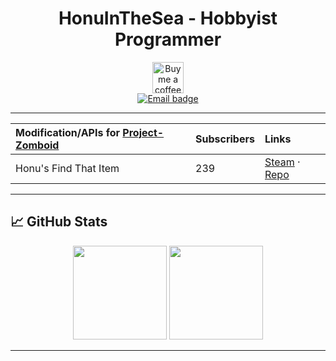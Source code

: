 <h1 align="center">HonuInTheSea - Hobbyist Programmer</h1>

<p align="center">
  <a href="https://ko-fi.com/honuinthesea" target="_blank">
    <img src="https://storage.ko-fi.com/cdn/brandasset/v2/support_me_on_kofi_dark.png" alt="Buy me a coffee" height="50" />
  </a>
  <br />
  <a href="mailto:HonuInTheSea@outlook.com">
    <img src="https://img.shields.io/badge/Email-HonuInTheSea@outlook.com-EA4335?style=for-the-badge&logo=gmail&logoColor=white" alt="Email badge"/>
  </a>
</p>

---

| Modification/APIs for [Project-Zomboid](https://projectzomboid.com/blog/the-game/) | Subscribers | Links |
|:---------|:-------------|:--------|
| Honu's Find That Item | 239 | [Steam](https://steamcommunity.com/sharedfiles/filedetails/?id=3527778645) · [Repo](https://github.com/HonuInTheSea/FindThatItem) |

---

## 📈 GitHub Stats

<p align="center">
  <img src="https://github-readme-stats.vercel.app/api?username=HonuInTheSea&theme=dracula&show_icons=true&hide_rank=true&include_all_commits=true&hide_border=true" height="150"/>
  <img src="https://github-readme-stats.vercel.app/api/top-langs/?username=HonuInTheSea&theme=dracula&layout=compact&hide_border=true&langs_count=6" height="150"/>
</p>

---
